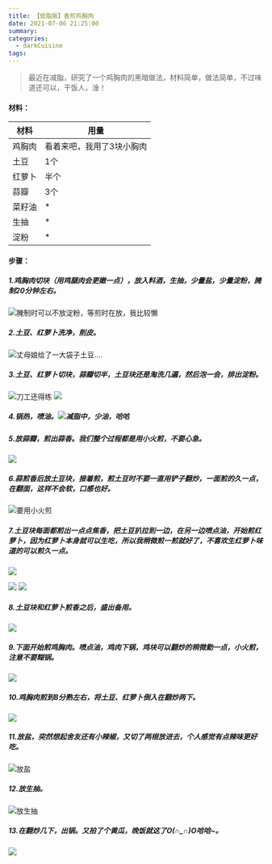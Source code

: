 ```yaml
---
title: 【低脂版】香煎鸡胸肉
date: 2021-07-06 21:25:00
summary: 
categories: 
  - darkCuisine
tags:
---
```

> 最近在减脂，研究了一个鸡胸肉的黑暗做法，材料简单，做法简单，不过味道还可以，干饭人，淦！
#### 材料：
| 材料 | 用量 |
|--|--|
| 鸡胸肉 | 看着来吧，我用了3块小胸肉 |
| 土豆 |1个  |
| 红萝卜 | 半个 |
| 蒜瓣 | 3个 |
| 菜籽油 | * |
| 生抽 | * |
| 淀粉 | * |
#### 步骤：
##### 1.鸡胸肉切块（用鸡腿肉会更嫩一点），放入料酒，生抽，少量盐，少量淀粉，腌制20分钟左右。
![腌制时可以不放淀粉，等煎时在放，我比较懒](https://img-blog.csdnimg.cn/20210707100757540.jpg?x-oss-process=image/watermark,type_ZmFuZ3poZW5naGVpdGk,shadow_10,text_aHR0cHM6Ly9ibG9nLmNzZG4ubmV0L3dlaXhpbl80MDI0Mzg5NA==,size_16,color_FFFFFF,t_70#pic_center)
##### 2.土豆、红萝卜洗净，削皮。
![丈母娘给了一大袋子土豆....](https://img-blog.csdnimg.cn/20210707100853769.jpg?x-oss-process=image/watermark,type_ZmFuZ3poZW5naGVpdGk,shadow_10,text_aHR0cHM6Ly9ibG9nLmNzZG4ubmV0L3dlaXhpbl80MDI0Mzg5NA==,size_16,color_FFFFFF,t_70#pic_center)
##### 3.土豆、红萝卜切块，蒜瓣切半，土豆块还是淘洗几遍，然后泡一会，排出淀粉。
![刀工还得练](https://img-blog.csdnimg.cn/20210707101000991.jpg?x-oss-process=image/watermark,type_ZmFuZ3poZW5naGVpdGk,shadow_10,text_aHR0cHM6Ly9ibG9nLmNzZG4ubmV0L3dlaXhpbl80MDI0Mzg5NA==,size_16,color_FFFFFF,t_70#pic_center)
![](https://img-blog.csdnimg.cn/20210707102615562.jpg?x-oss-process=image/watermark,type_ZmFuZ3poZW5naGVpdGk,shadow_10,text_aHR0cHM6Ly9ibG9nLmNzZG4ubmV0L3dlaXhpbl80MDI0Mzg5NA==,size_16,color_FFFFFF,t_70#pic_center)

##### 4.锅热，喷油。![减脂中，少油，哈哈](https://img-blog.csdnimg.cn/20210707102216115.jpg?x-oss-process=image/watermark,type_ZmFuZ3poZW5naGVpdGk,shadow_10,text_aHR0cHM6Ly9ibG9nLmNzZG4ubmV0L3dlaXhpbl80MDI0Mzg5NA==,size_16,color_FFFFFF,t_70#pic_center)
##### 5.放蒜瓣，煎出蒜香。我们整个过程都是用小火煎，不要心急。
![](https://img-blog.csdnimg.cn/20210707102339508.jpg?x-oss-process=image/watermark,type_ZmFuZ3poZW5naGVpdGk,shadow_10,text_aHR0cHM6Ly9ibG9nLmNzZG4ubmV0L3dlaXhpbl80MDI0Mzg5NA==,size_16,color_FFFFFF,t_70#pic_center)
##### 6.蒜煎香后放土豆块，接着煎，煎土豆时不要一直用铲子翻炒，一面煎的久一点，在翻面，这样不会软，口感也好。
![要用小火煎](https://img-blog.csdnimg.cn/20210707102410860.jpg?x-oss-process=image/watermark,type_ZmFuZ3poZW5naGVpdGk,shadow_10,text_aHR0cHM6Ly9ibG9nLmNzZG4ubmV0L3dlaXhpbl80MDI0Mzg5NA==,size_16,color_FFFFFF,t_70#pic_center)
##### 7.土豆块每面都煎出一点点焦香，把土豆扒拉到一边，在另一边喷点油，开始煎红萝卜，因为红萝卜本身就可以生吃，所以我稍微煎一煎就好了，不喜欢生红萝卜味道的可以煎久一点。
![](https://img-blog.csdnimg.cn/20210707102937953.jpg?x-oss-process=image/watermark,type_ZmFuZ3poZW5naGVpdGk,shadow_10,text_aHR0cHM6Ly9ibG9nLmNzZG4ubmV0L3dlaXhpbl80MDI0Mzg5NA==,size_16,color_FFFFFF,t_70#pic_center)

![](https://img-blog.csdnimg.cn/20210707102925889.jpg?x-oss-process=image/watermark,type_ZmFuZ3poZW5naGVpdGk,shadow_10,text_aHR0cHM6Ly9ibG9nLmNzZG4ubmV0L3dlaXhpbl80MDI0Mzg5NA==,size_16,color_FFFFFF,t_70#pic_center)
![](https://img-blog.csdnimg.cn/20210707102946987.jpg?x-oss-process=image/watermark,type_ZmFuZ3poZW5naGVpdGk,shadow_10,text_aHR0cHM6Ly9ibG9nLmNzZG4ubmV0L3dlaXhpbl80MDI0Mzg5NA==,size_16,color_FFFFFF,t_70#pic_center)
##### 8.土豆块和红萝卜煎香之后，盛出备用。
![](https://img-blog.csdnimg.cn/20210707103057758.jpg?x-oss-process=image/watermark,type_ZmFuZ3poZW5naGVpdGk,shadow_10,text_aHR0cHM6Ly9ibG9nLmNzZG4ubmV0L3dlaXhpbl80MDI0Mzg5NA==,size_16,color_FFFFFF,t_70#pic_center)
##### 9.下面开始煎鸡胸肉。喷点油，鸡肉下锅，鸡块可以翻炒的稍微勤一点，小火煎，注意不要糊锅。
![](https://img-blog.csdnimg.cn/20210707103150149.jpg?x-oss-process=image/watermark,type_ZmFuZ3poZW5naGVpdGk,shadow_10,text_aHR0cHM6Ly9ibG9nLmNzZG4ubmV0L3dlaXhpbl80MDI0Mzg5NA==,size_16,color_FFFFFF,t_70#pic_center)
##### 10.鸡胸肉煎到8分熟左右，将土豆、红萝卜倒入在翻炒两下。
![](https://img-blog.csdnimg.cn/20210707103356123.jpg?x-oss-process=image/watermark,type_ZmFuZ3poZW5naGVpdGk,shadow_10,text_aHR0cHM6Ly9ibG9nLmNzZG4ubmV0L3dlaXhpbl80MDI0Mzg5NA==,size_16,color_FFFFFF,t_70#pic_center)
##### 11.放盐，突然想起舍友还有小辣椒，又切了两根放进去，个人感觉有点辣味更好吃。
![放盐](https://img-blog.csdnimg.cn/20210707103427785.jpg?x-oss-process=image/watermark,type_ZmFuZ3poZW5naGVpdGk,shadow_10,text_aHR0cHM6Ly9ibG9nLmNzZG4ubmV0L3dlaXhpbl80MDI0Mzg5NA==,size_16,color_FFFFFF,t_70#pic_center)
##### 12.放生抽。
![放生抽](https://img-blog.csdnimg.cn/20210707103554638.jpg?x-oss-process=image/watermark,type_ZmFuZ3poZW5naGVpdGk,shadow_10,text_aHR0cHM6Ly9ibG9nLmNzZG4ubmV0L3dlaXhpbl80MDI0Mzg5NA==,size_16,color_FFFFFF,t_70#pic_center)
##### 13.在翻炒几下，出锅。又拍了个黄瓜，晚饭就这了O(∩_∩)O哈哈~。
![](https://img-blog.csdnimg.cn/20210707103739580.jpg?x-oss-process=image/watermark,type_ZmFuZ3poZW5naGVpdGk,shadow_10,text_aHR0cHM6Ly9ibG9nLmNzZG4ubmV0L3dlaXhpbl80MDI0Mzg5NA==,size_16,color_FFFFFF,t_70#pic_center)


